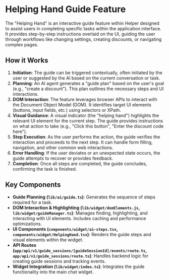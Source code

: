 # Helping Hand Guide Feature

The "Helping Hand" is an interactive guide feature within Helper designed to assist users in completing specific tasks within the application interface. It provides step-by-step instructions overlaid on the UI, guiding the user through workflows like changing settings, creating discounts, or navigating complex pages.

## How it Works

1.  **Initiation**: The guide can be triggered contextually, often initiated by the user or suggested by the AI based on the current conversation or task.
2.  **Planning**: An AI agent generates a "guide plan" based on the user's goal (e.g., "create a discount"). This plan outlines the necessary steps and UI interactions.
3.  **DOM Interaction**: The feature leverages browser APIs to interact with the Document Object Model (DOM). It identifies target UI elements (buttons, input fields, etc.) using selectors or XPath.
4.  **Visual Guidance**: A visual indicator (the "helping hand") highlights the relevant UI element for the current step. The guide provides instructions on what action to take (e.g., "Click this button", "Enter the discount code here").
5.  **Step Execution**: As the user performs the action, the guide verifies the interaction and proceeds to the next step. It can handle form filling, navigation, and other common web interactions.
6.  **Error Handling**: If the user deviates or an unexpected state occurs, the guide attempts to recover or provides feedback.
7.  **Completion**: Once all steps are completed, the guide concludes, confirming the task is finished.

## Key Components

-   **Guide Planning (`lib/ai/guide.ts`)**: Generates the sequence of steps required for a task.
-   **DOM Interaction & Highlighting (`lib/widget/domElements.js`, `lib/widget/guideManager.ts`)**: Manages finding, highlighting, and interacting with UI elements. Includes caching and performance optimizations.
-   **UI Components (`components/widget/ai-steps.tsx`, `components/widget/HelpingHand.tsx`)**: Renders the guide steps and visual elements within the widget.
-   **API Routes (`app/api/v1/guide_sessions/[guideSessionId]/events/route.ts`, `app/api/v1/guide_sessions/route.ts`)**: Handles backend logic for creating guide sessions and tracking events.
-   **Widget Integration (`lib/widget/index.ts`)**: Integrates the guide functionality into the main chat widget. 
